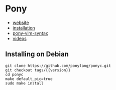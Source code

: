 # Pony

  * [website]( https://www.ponylang.io/)
  * [installation](https://github.com/ponylang/ponyc/blob/master/README.md#installation)
  * [pony-vim-syntax](https://github.com/dleonard0/pony-vim-syntax)
  * [videos](https://www.youtube.com/playlist?list=PLfHYba8zC7hQmDRUcYfJolL2WpUFO8XWC)


## Installing on Debian

```
git clone https://github.com/ponylang/ponyc.git
git checkout tags/{{version}}
cd ponyc
make default_pic=true
sudo make install
```
